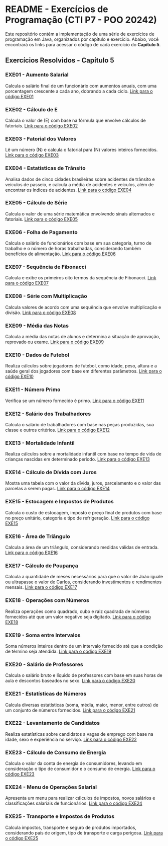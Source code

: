 # README - Exercícios de Programação (CTI P7 - POO 20242)

Este repositório contém a implementação de uma série de exercícios de programação em Java, organizados por capítulo e exercício. Abaixo, você encontrará os links para acessar o código de cada exercício do **Capítulo 5**.


## Exercícios Resolvidos - Capítulo 5

### EXE01 - Aumento Salarial
Calcula o salário final de um funcionário com aumentos anuais, com uma porcentagem crescente a cada ano, dobrando a cada ciclo.
[Link para o código EXE01](https://github.com/leandrobrasil2006/CTI-P7-POO-20242-LISTA02/tree/main/CAP05/EXERC%C3%8DCIOS-RESOLVIDOS/EXE01)

### EXE02 - Cálculo de E
Calcula o valor de \(E\) com base na fórmula que envolve cálculos de fatoriais.
[Link para o código EXE02](https://github.com/leandrobrasil2006/CTI-P7-POO-20242-LISTA02/tree/main/CAP05/EXERC%C3%8DCIOS-RESOLVIDOS/EXE02)

### EXE03 - Fatorial dos Valores
Lê um número (N) e calcula o fatorial para (N) valores inteiros fornecidos.
[Link para o código EXE03](https://github.com/leandrobrasil2006/CTI-P7-POO-20242-LISTA02/tree/main/CAP05/EXERC%C3%8DCIOS-RESOLVIDOS/EXE03)

### EXE04 - Estatísticas de Trânsito
Analisa dados de cinco cidades brasileiras sobre acidentes de trânsito e veículos de passeio, e calcula a média de acidentes e veículos, além de encontrar os índices de acidentes.
[Link para o código EXE04](https://github.com/leandrobrasil2006/CTI-P7-POO-20242-LISTA02/tree/main/CAP05/EXERC%C3%8DCIOS-RESOLVIDOS/EXE04)

### EXE05 - Cálculo de Série
Calcula o valor de uma série matemática envolvendo sinais alternados e fatoriais.
[Link para o código EXE05](https://github.com/leandrobrasil2006/CTI-P7-POO-20242-LISTA02/tree/main/CAP05/EXERC%C3%8DCIOS-RESOLVIDOS/EXE05)

### EXE06 - Folha de Pagamento
Calcula o salário de funcionários com base em sua categoria, turno de trabalho e o número de horas trabalhadas, considerando também benefícios de alimentação.
[Link para o código EXE06](https://github.com/leandrobrasil2006/CTI-P7-POO-20242-LISTA02/tree/main/CAP05/EXERC%C3%8DCIOS-RESOLVIDOS/EXE06)

### EXE07 - Sequência de Fibonacci
Calcula e exibe os primeiros oito termos da sequência de Fibonacci.
[Link para o código EXE07](https://github.com/leandrobrasil2006/CTI-P7-POO-20242-LISTA02/tree/main/CAP05/EXERC%C3%8DCIOS-RESOLVIDOS/EXE07)

### EXE08 - Série com Multiplicação
Calcula valores de acordo com uma sequência que envolve multiplicação e divisão.
[Link para o código EXE08](https://github.com/leandrobrasil2006/CTI-P7-POO-20242-LISTA02/tree/main/CAP05/EXERC%C3%8DCIOS-RESOLVIDOS/EXE08)

### EXE09 - Média das Notas
Calcula a média das notas de alunos e determina a situação de aprovação, reprovado ou exame.
[Link para o código EXE09](https://github.com/leandrobrasil2006/CTI-P7-POO-20242-LISTA02/tree/main/CAP05/EXERC%C3%8DCIOS-RESOLVIDOS/EXE09)

### EXE10 - Dados de Futebol
Realiza cálculos sobre jogadores de futebol, como idade, peso, altura e a saúde geral dos jogadores com base em diferentes parâmetros.
[Link para o código EXE10](https://github.com/leandrobrasil2006/CTI-P7-POO-20242-LISTA02/tree/main/CAP05/EXERC%C3%8DCIOS-RESOLVIDOS/EXE10)

### EXE11 - Número Primo
Verifica se um número fornecido é primo.
[Link para o código EXE11](https://github.com/leandrobrasil2006/CTI-P7-POO-20242-LISTA02/tree/main/CAP05/EXERC%C3%8DCIOS-RESOLVIDOS/EXE11)

### EXE12 - Salário dos Trabalhadores
Calcula o salário de trabalhadores com base nas peças produzidas, sua classe e outros critérios.
[Link para o código EXE12](https://github.com/leandrobrasil2006/CTI-P7-POO-20242-LISTA02/tree/main/CAP05/EXERC%C3%8DCIOS-RESOLVIDOS/EXE12)

### EXE13 - Mortalidade Infantil
Realiza cálculos sobre a mortalidade infantil com base no tempo de vida de crianças nascidas em determinado período.
[Link para o código EXE13](https://github.com/leandrobrasil2006/CTI-P7-POO-20242-LISTA02/tree/main/CAP05/EXERC%C3%8DCIOS-RESOLVIDOS/EXE13)

### EXE14 - Cálculo de Dívida com Juros
Mostra uma tabela com o valor da dívida, juros, parcelamento e o valor das parcelas a serem pagas.
[Link para o código EXE14](https://github.com/leandrobrasil2006/CTI-P7-POO-20242-LISTA02/tree/main/CAP05/EXERC%C3%8DCIOS-RESOLVIDOS/EXE14)

### EXE15 - Estocagem e Impostos de Produtos
Calcula o custo de estocagem, imposto e preço final de produtos com base no preço unitário, categoria e tipo de refrigeração.
[Link para o código EXE15](https://github.com/leandrobrasil2006/CTI-P7-POO-20242-LISTA02/tree/main/CAP05/EXERC%C3%8DCIOS-RESOLVIDOS/EXE15)

### EXE16 - Área de Triângulo
Calcula a área de um triângulo, considerando medidas válidas de entrada.
[Link para o código EXE16](https://github.com/leandrobrasil2006/CTI-P7-POO-20242-LISTA02/tree/main/CAP05/EXERC%C3%8DCIOS-RESOLVIDOS/EXE16)

### EXE17 - Cálculo de Poupança
Calcula a quantidade de meses necessários para que o valor de João iguale ou ultrapasse o valor de Carlos, considerando investimentos e rendimentos mensais.
[Link para o código EXE17](https://github.com/leandrobrasil2006/CTI-P7-POO-20242-LISTA02/tree/main/CAP05/EXERC%C3%8DCIOS-RESOLVIDOS/EXE17)

### EXE18 - Operações com Números
Realiza operações como quadrado, cubo e raiz quadrada de números fornecidos até que um valor negativo seja digitado.
[Link para o código EXE18](https://github.com/leandrobrasil2006/CTI-P7-POO-20242-LISTA02/tree/main/CAP05/EXERC%C3%8DCIOS-RESOLVIDOS/EXE18)

### EXE19 - Soma entre Intervalos
Soma números inteiros dentro de um intervalo fornecido até que a condição de término seja atendida.
[Link para o código EXE19](https://github.com/leandrobrasil2006/CTI-P7-POO-20242-LISTA02/tree/main/CAP05/EXERC%C3%8DCIOS-RESOLVIDOS/EXE19)

### EXE20 - Salário de Professores
Calcula o salário bruto e líquido de professores com base em suas horas de aula e descontos baseados no sexo.
[Link para o código EXE20](https://github.com/leandrobrasil2006/CTI-P7-POO-20242-LISTA02/tree/main/CAP05/EXERC%C3%8DCIOS-RESOLVIDOS/EXE20)

### EXE21 - Estatísticas de Números
Calcula diversas estatísticas (soma, média, maior, menor, entre outros) de um conjunto de números fornecidos.
[Link para o código EXE21](https://github.com/leandrobrasil2006/CTI-P7-POO-20242-LISTA02/tree/main/CAP05/EXERC%C3%8DCIOS-RESOLVIDOS/EXE21)

### EXE22 - Levantamento de Candidatos
Realiza estatísticas sobre candidatos a vagas de emprego com base na idade, sexo e experiência no serviço.
[Link para o código EXE22](https://github.com/leandrobrasil2006/CTI-P7-POO-20242-LISTA02/tree/main/CAP05/EXERC%C3%8DCIOS-RESOLVIDOS/EXE22)

### EXE23 - Cálculo de Consumo de Energia
Calcula o valor da conta de energia de consumidores, levando em consideração o tipo de consumidor e o consumo de energia.
[Link para o código EXE23](https://github.com/leandrobrasil2006/CTI-P7-POO-20242-LISTA02/tree/main/CAP05/EXERC%C3%8DCIOS-RESOLVIDOS/EXE23)

### EXE24 - Menu de Operações Salarial
Apresenta um menu para realizar cálculos de impostos, novos salários e classificações salariais de funcionários.
[Link para o código EXE24](https://github.com/leandrobrasil2006/CTI-P7-POO-20242-LISTA02/tree/main/CAP05/EXERC%C3%8DCIOS-RESOLVIDOS/EXE24)

### EXE25 - Transporte e Impostos de Produtos
Calcula impostos, transporte e seguro de produtos importados, considerando país de origem, tipo de transporte e carga perigosa.
[Link para o código EXE25](https://github.com/leandrobrasil2006/CTI-P7-POO-20242-LISTA02/tree/main/CAP05/EXERC%C3%8DCIOS-RESOLVIDOS/EXE25)

